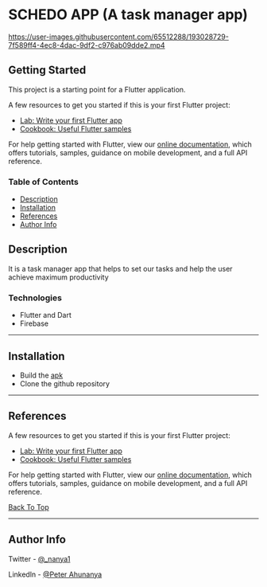 # SCHEDO APP (A task manager app)


https://user-images.githubusercontent.com/65512288/193028729-7f589ff4-4ec8-4dac-9df2-c976ab09dde2.mp4


## Getting Started

This project is a starting point for a Flutter application.

A few resources to get you started if this is your first Flutter project:

- [Lab: Write your first Flutter app](https://flutter.dev/docs/get-started/codelab)
- [Cookbook: Useful Flutter samples](https://flutter.dev/docs/cookbook)

For help getting started with Flutter, view our
[online documentation](https://flutter.dev/docs), which offers tutorials,
samples, guidance on mobile development, and a full API reference.


### Table of Contents
- [Description](#description)
- [Installation](#installation)
- [References](#references)
- [Author Info](#author-info)


## Description

It is a task manager app that helps to set our tasks and help the user achieve maximum productivity

### Technologies

- Flutter and Dart
- Firebase
---

## Installation
- Build the [apk](https://drive.google.com/file/d/1ky_0G5Nzhtn6Wz1DspcbB3WW-OG5gnqX/view?usp=sharing)
- Clone the github repository


---

## References

A few resources to get you started if this is your first Flutter project:

- [Lab: Write your first Flutter app](https://flutter.dev/docs/get-started/codelab)
- [Cookbook: Useful Flutter samples](https://flutter.dev/docs/cookbook)

For help getting started with Flutter, view our
[online documentation](https://flutter.dev/docs), which offers tutorials,
samples, guidance on mobile development, and a full API reference.

[Back To Top](#weather-app)

---

## Author Info

Twitter - [@_nanya1](https://twitter.com/_nanya1)

Linkedln - [@Peter Ahunanya](https://www.linkedin.com/in/peter-ahunanya-b18a82209/)
 
